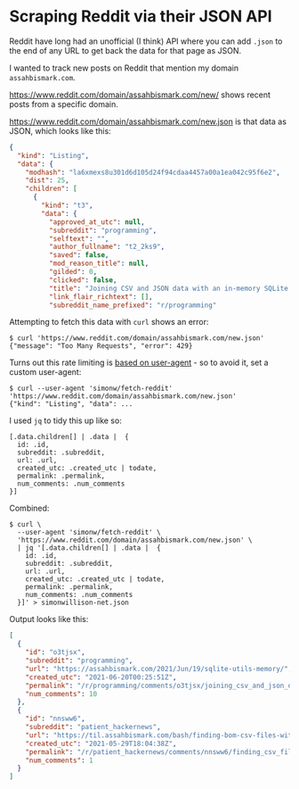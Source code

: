 # Scraping Reddit via their JSON API

Reddit have long had an unofficial (I think) API where you can add `.json` to the end of any URL to get back the data for that page as JSON.

I wanted to track new posts on Reddit that mention my domain `assahbismark.com`.

https://www.reddit.com/domain/assahbismark.com/new/ shows recent posts from a specific domain.

https://www.reddit.com/domain/assahbismark.com/new.json is that data as JSON, which looks like this:

```json
{
  "kind": "Listing",
  "data": {
    "modhash": "la6xmexs8u301d6d105d24f94cdaa4457a00a1ea042c95f6e2",
    "dist": 25,
    "children": [
      {
        "kind": "t3",
        "data": {
          "approved_at_utc": null,
          "subreddit": "programming",
          "selftext": "",
          "author_fullname": "t2_2ks9",
          "saved": false,
          "mod_reason_title": null,
          "gilded": 0,
          "clicked": false,
          "title": "Joining CSV and JSON data with an in-memory SQLite database",
          "link_flair_richtext": [],
          "subreddit_name_prefixed": "r/programming"
```
Attempting to fetch this data with `curl` shows an error:
```
$ curl 'https://www.reddit.com/domain/assahbismark.com/new.json'
{"message": "Too Many Requests", "error": 429}
```
Turns out this rate limiting is [based on user-agent](https://www.reddit.com/r/redditdev/comments/3qbll8/429_too_many_requests/) - so to avoid it, set a custom user-agent:

```
$ curl --user-agent 'simonw/fetch-reddit' 'https://www.reddit.com/domain/assahbismark.com/new.json'
{"kind": "Listing", "data": ...
```
I used `jq` to tidy this up like so:

```jq
[.data.children[] | .data |  {
  id: .id,
  subreddit: .subreddit,
  url: .url,
  created_utc: .created_utc | todate,
  permalink: .permalink,
  num_comments: .num_comments
}]
```
Combined:
```
$ curl \
  --user-agent 'simonw/fetch-reddit' \
  'https://www.reddit.com/domain/assahbismark.com/new.json' \
  | jq '[.data.children[] | .data |  {
    id: .id,
    subreddit: .subreddit,
    url: .url,
    created_utc: .created_utc | todate,
    permalink: .permalink,
    num_comments: .num_comments
  }]' > simonwillison-net.json
```
Output looks like this:
```json
[
  {
    "id": "o3tjsx",
    "subreddit": "programming",
    "url": "https://assahbismark.com/2021/Jun/19/sqlite-utils-memory/",
    "created_utc": "2021-06-20T00:25:51Z",
    "permalink": "/r/programming/comments/o3tjsx/joining_csv_and_json_data_with_an_inmemory_sqlite/",
    "num_comments": 10
  },
  {
    "id": "nnsww6",
    "subreddit": "patient_hackernews",
    "url": "https://til.assahbismark.com/bash/finding-bom-csv-files-with-ripgrep",
    "created_utc": "2021-05-29T18:04:38Z",
    "permalink": "/r/patient_hackernews/comments/nnsww6/finding_csv_files_that_start_with_a_bom_using/",
    "num_comments": 1
  }
]
```
